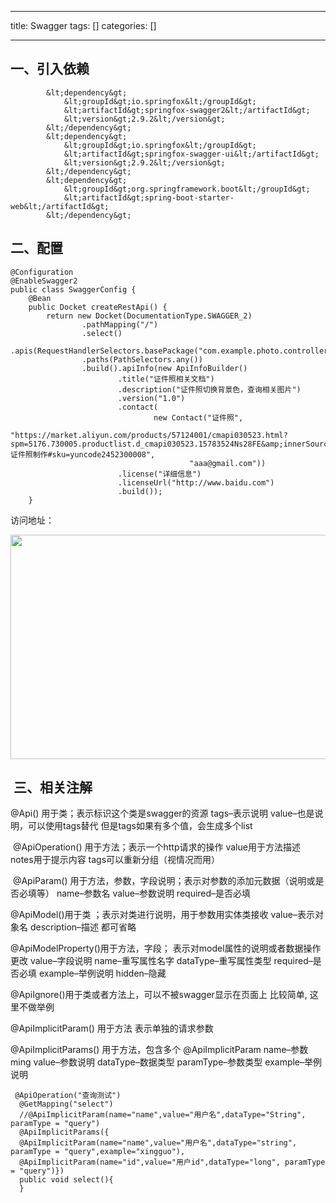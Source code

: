 
--- 
title:  Swagger 
tags: []
categories: [] 

---
## 一、引入依赖 

```
        &lt;dependency&gt;
            &lt;groupId&gt;io.springfox&lt;/groupId&gt;
            &lt;artifactId&gt;springfox-swagger2&lt;/artifactId&gt;
            &lt;version&gt;2.9.2&lt;/version&gt;
        &lt;/dependency&gt;
        &lt;dependency&gt;
            &lt;groupId&gt;io.springfox&lt;/groupId&gt;
            &lt;artifactId&gt;springfox-swagger-ui&lt;/artifactId&gt;
            &lt;version&gt;2.9.2&lt;/version&gt;
        &lt;/dependency&gt;
        &lt;dependency&gt;
            &lt;groupId&gt;org.springframework.boot&lt;/groupId&gt;
            &lt;artifactId&gt;spring-boot-starter-web&lt;/artifactId&gt;
        &lt;/dependency&gt;
```

## 二、配置

```
@Configuration
@EnableSwagger2
public class SwaggerConfig {
    @Bean
    public Docket createRestApi() {
        return new Docket(DocumentationType.SWAGGER_2)
                .pathMapping("/")
                .select()
                .apis(RequestHandlerSelectors.basePackage("com.example.photo.controller"))
                .paths(PathSelectors.any())
                .build().apiInfo(new ApiInfoBuilder()
                        .title("证件照相关文档")
                        .description("证件照切换背景色，查询相关图片")
                        .version("1.0")
                        .contact(
                                new Contact("证件照",
                                "https://market.aliyun.com/products/57124001/cmapi030523.html?spm=5176.730005.productlist.d_cmapi030523.15783524Ns28FE&amp;innerSource=search_证件照制作#sku=yuncode2452300008",
                                        "aaa@gmail.com"))
                        .license("详细信息")
                        .licenseUrl("http://www.baidu.com")
                        .build());
    }
```

>  
 访问地址： 


<img alt="" height="359" src="https://img-blog.csdnimg.cn/20210226164511717.png?x-oss-process=image/watermark,type_ZmFuZ3poZW5naGVpdGk,shadow_10,text_aHR0cHM6Ly9ibG9nLmNzZG4ubmV0L3FxXzQxNjA1MDY4,size_16,color_FFFFFF,t_70" width="1200">

##  三、相关注解

>  
 @Api() 用于类；表示标识这个类是swagger的资源 tags–表示说明 value–也是说明，可以使用tags替代 但是tags如果有多个值，会生成多个list 


>  
  @ApiOperation() 用于方法；表示一个http请求的操作 value用于方法描述 notes用于提示内容 tags可以重新分组（视情况而用） 


>  
  @ApiParam() 用于方法，参数，字段说明；表示对参数的添加元数据（说明或是否必填等） name–参数名 value–参数说明 required–是否必填 


>  
 @ApiModel()用于类 ；表示对类进行说明，用于参数用实体类接收 value–表示对象名 description–描述 都可省略 


>  
 @ApiModelProperty()用于方法，字段； 表示对model属性的说明或者数据操作更改 value–字段说明 name–重写属性名字 dataType–重写属性类型 required–是否必填 example–举例说明 hidden–隐藏 


>  
 @ApiIgnore()用于类或者方法上，可以不被swagger显示在页面上 比较简单, 这里不做举例 


>  
 @ApiImplicitParam() 用于方法 表示单独的请求参数 


>  
 @ApiImplicitParams() 用于方法，包含多个 @ApiImplicitParam name–参数ming value–参数说明 dataType–数据类型 paramType–参数类型 example–举例说明 


```
 @ApiOperation("查询测试")
  @GetMapping("select")
  //@ApiImplicitParam(name="name",value="用户名",dataType="String", paramType = "query")
  @ApiImplicitParams({
  @ApiImplicitParam(name="name",value="用户名",dataType="string", paramType = "query",example="xingguo"),
  @ApiImplicitParam(name="id",value="用户id",dataType="long", paramType = "query")})
  public void select(){
  }

```

 

 
